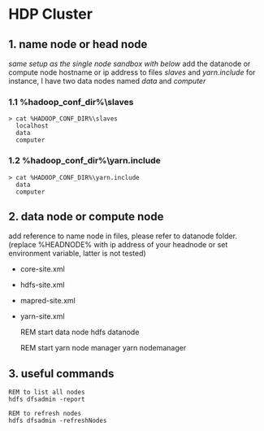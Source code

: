 # HDP Cluster

## 1. name node or head node

 *same setup as the single node sandbox with below*
 add the datanode or compute node hostname or ip address to files *slaves* and *yarn.include*
 for instance, I have two data nodes named _data_ and _computer_

### 1.1 %hadoop_conf_dir%\slaves

    > cat %HADOOP_CONF_DIR%\slaves
      localhost
      data
      computer


### 1.2 %hadoop_conf_dir%\yarn.include

    > cat %HADOOP_CONF_DIR%\yarn.include
      data
      computer


## 2. data node or compute node
  add reference to name node in files, please refer to datanode folder.
  (replace %HEADNODE% with ip address of your headnode or set environment variable, latter is not tested)

  - core-site.xml
  - hdfs-site.xml
  - mapred-site.xml
  - yarn-site.xml


    REM start data node
    hdfs datanode
    
    REM start yarn node manager
    yarn nodemanager

## 3. useful commands

    REM to list all nodes
    hdfs dfsadmin -report

    REM to refresh nodes
    hdfs dfsadmin -refreshNodes
